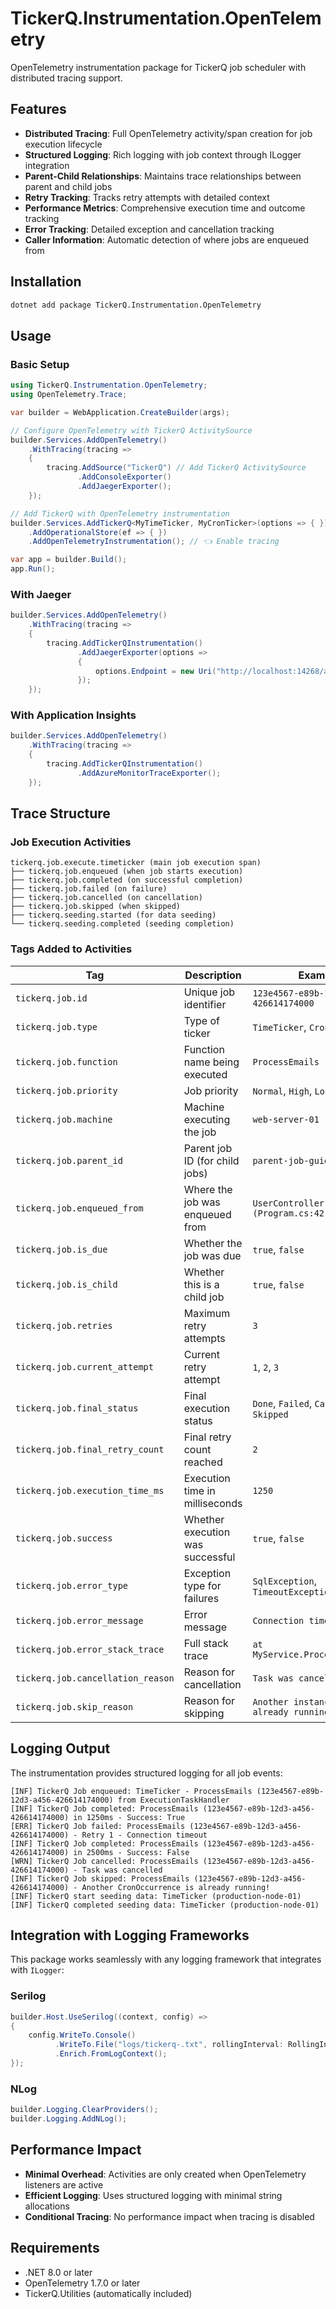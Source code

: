 # TickerQ.Instrumentation.OpenTelemetry

OpenTelemetry instrumentation package for TickerQ job scheduler with distributed tracing support.

## Features

- **Distributed Tracing**: Full OpenTelemetry activity/span creation for job execution lifecycle
- **Structured Logging**: Rich logging with job context through ILogger integration
- **Parent-Child Relationships**: Maintains trace relationships between parent and child jobs
- **Retry Tracking**: Tracks retry attempts with detailed context
- **Performance Metrics**: Comprehensive execution time and outcome tracking
- **Error Tracking**: Detailed exception and cancellation tracking
- **Caller Information**: Automatic detection of where jobs are enqueued from

## Installation

```bash
dotnet add package TickerQ.Instrumentation.OpenTelemetry
```

## Usage

### Basic Setup

```csharp
using TickerQ.Instrumentation.OpenTelemetry;
using OpenTelemetry.Trace;

var builder = WebApplication.CreateBuilder(args);

// Configure OpenTelemetry with TickerQ ActivitySource
builder.Services.AddOpenTelemetry()
    .WithTracing(tracing =>
    {
        tracing.AddSource("TickerQ") // Add TickerQ ActivitySource
               .AddConsoleExporter()
               .AddJaegerExporter();
    });

// Add TickerQ with OpenTelemetry instrumentation
builder.Services.AddTickerQ<MyTimeTicker, MyCronTicker>(options => { })
    .AddOperationalStore(ef => { })
    .AddOpenTelemetryInstrumentation(); // 👈 Enable tracing

var app = builder.Build();
app.Run();
```

### With Jaeger

```csharp
builder.Services.AddOpenTelemetry()
    .WithTracing(tracing =>
    {
        tracing.AddTickerQInstrumentation()
               .AddJaegerExporter(options =>
               {
                   options.Endpoint = new Uri("http://localhost:14268/api/traces");
               });
    });
```

### With Application Insights

```csharp
builder.Services.AddOpenTelemetry()
    .WithTracing(tracing =>
    {
        tracing.AddTickerQInstrumentation()
               .AddAzureMonitorTraceExporter();
    });
```

## Trace Structure

### Job Execution Activities
```
tickerq.job.execute.timeticker (main job execution span)
├── tickerq.job.enqueued (when job starts execution)
├── tickerq.job.completed (on successful completion)
├── tickerq.job.failed (on failure)
├── tickerq.job.cancelled (on cancellation)
├── tickerq.job.skipped (when skipped)
├── tickerq.seeding.started (for data seeding)
└── tickerq.seeding.completed (seeding completion)
```

### Tags Added to Activities

| Tag | Description | Example |
|-----|-------------|---------|
| `tickerq.job.id` | Unique job identifier | `123e4567-e89b-12d3-a456-426614174000` |
| `tickerq.job.type` | Type of ticker | `TimeTicker`, `CronTicker` |
| `tickerq.job.function` | Function name being executed | `ProcessEmails` |
| `tickerq.job.priority` | Job priority | `Normal`, `High`, `LongRunning` |
| `tickerq.job.machine` | Machine executing the job | `web-server-01` |
| `tickerq.job.parent_id` | Parent job ID (for child jobs) | `parent-job-guid` |
| `tickerq.job.enqueued_from` | Where the job was enqueued from | `UserController.CreateUser (Program.cs:42)` |
| `tickerq.job.is_due` | Whether the job was due | `true`, `false` |
| `tickerq.job.is_child` | Whether this is a child job | `true`, `false` |
| `tickerq.job.retries` | Maximum retry attempts | `3` |
| `tickerq.job.current_attempt` | Current retry attempt | `1`, `2`, `3` |
| `tickerq.job.final_status` | Final execution status | `Done`, `Failed`, `Cancelled`, `Skipped` |
| `tickerq.job.final_retry_count` | Final retry count reached | `2` |
| `tickerq.job.execution_time_ms` | Execution time in milliseconds | `1250` |
| `tickerq.job.success` | Whether execution was successful | `true`, `false` |
| `tickerq.job.error_type` | Exception type for failures | `SqlException`, `TimeoutException` |
| `tickerq.job.error_message` | Error message | `Connection timeout` |
| `tickerq.job.error_stack_trace` | Full stack trace | `at MyService.ProcessData()...` |
| `tickerq.job.cancellation_reason` | Reason for cancellation | `Task was cancelled` |
| `tickerq.job.skip_reason` | Reason for skipping | `Another instance is already running` |

## Logging Output

The instrumentation provides structured logging for all job events:

```
[INF] TickerQ Job enqueued: TimeTicker - ProcessEmails (123e4567-e89b-12d3-a456-426614174000) from ExecutionTaskHandler
[INF] TickerQ Job completed: ProcessEmails (123e4567-e89b-12d3-a456-426614174000) in 1250ms - Success: True
[ERR] TickerQ Job failed: ProcessEmails (123e4567-e89b-12d3-a456-426614174000) - Retry 1 - Connection timeout
[INF] TickerQ Job completed: ProcessEmails (123e4567-e89b-12d3-a456-426614174000) in 2500ms - Success: False
[WRN] TickerQ Job cancelled: ProcessEmails (123e4567-e89b-12d3-a456-426614174000) - Task was cancelled
[INF] TickerQ Job skipped: ProcessEmails (123e4567-e89b-12d3-a456-426614174000) - Another CronOccurrence is already running!
[INF] TickerQ start seeding data: TimeTicker (production-node-01)
[INF] TickerQ completed seeding data: TimeTicker (production-node-01)
```

## Integration with Logging Frameworks

This package works seamlessly with any logging framework that integrates with `ILogger`:

### Serilog
```csharp
builder.Host.UseSerilog((context, config) =>
{
    config.WriteTo.Console()
          .WriteTo.File("logs/tickerq-.txt", rollingInterval: RollingInterval.Day)
          .Enrich.FromLogContext();
});
```

### NLog
```csharp
builder.Logging.ClearProviders();
builder.Logging.AddNLog();
```

## Performance Impact

- **Minimal Overhead**: Activities are only created when OpenTelemetry listeners are active
- **Efficient Logging**: Uses structured logging with minimal string allocations
- **Conditional Tracing**: No performance impact when tracing is disabled

## Requirements

- .NET 8.0 or later
- OpenTelemetry 1.7.0 or later
- TickerQ.Utilities (automatically included)
